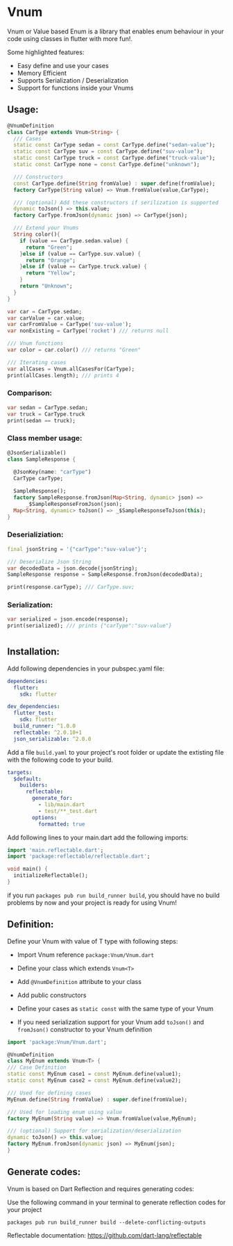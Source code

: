 # Vnum

Vnum or Value based Enum is a library that enables enum behaviour in your code using classes in flutter with more fun!.

Some highlighted features:

* Easy define and use your cases
* Memory Efficient
* Supports Serialization / Deserialization
* Support for functions inside your Vnums



## Usage:


```dart
@VnumDefinition
class CarType extends Vnum<String> {
  /// Cases
  static const CarType sedan = const CarType.define("sedan-value");
  static const CarType suv = const CarType.define("suv-value");
  static const CarType truck = const CarType.define("truck-value");
  static const CarType none = const CarType.define("unknown");

  /// Constructors
  const CarType.define(String fromValue) : super.define(fromValue);
  factory CarType(String value) => Vnum.fromValue(value,CarType);

  /// (optional) Add these constructors if serilization is supported
  dynamic toJson() => this.value;
  factory CarType.fromJson(dynamic json) => CarType(json);

  /// Extend your Vnums
  String color(){
    if (value == CarType.sedan.value) {
      return "Green";
    }else if (value == CarType.suv.value) {
      return "Orange";
    }else if (value == CarType.truck.value) {
      return "Yellow";
    }
    return "Unknown";
  }
}
```


```dart
var car = CarType.sedan;
var carValue = car.value;
var carFromValue = CarType('suv-value');
var nonExisting = CarType('rocket') /// returns null

/// Vnum functions
var color = car.color() /// returns "Green"

/// Iterating cases
var allCases = Vnum.allCasesFor(CarType);
print(allCases.length); /// prints 4
```

### Comparison:
```dart
var sedan = CarType.sedan;
var truck = CarType.truck
print(sedan == truck);
```
### Class member usage:
```dart
@JsonSerializable()
class SampleResponse {
  
  @JsonKey(name: "carType")
  CarType carType;

  SampleResponse();
  factory SampleResponse.fromJson(Map<String, dynamic> json) =>
      _$SampleResponseFromJson(json);
  Map<String, dynamic> toJson() => _$SampleResponseToJson(this);
}
```
### Deserializiation:
```dart
final jsonString = '{"carType":"suv-value"}';

/// Deserialize Json String
var decodedData = json.decode(jsonString);
SampleResponse response = SampleResponse.fromJson(decodedData);

print(response.carType); /// CarType.suv;
```

### Serialization:
```dart
var serialized = json.encode(response);
print(serialized); /// prints {"carType":"suv-value"}
```


#
## Installation:
Add following dependencies in your pubspec.yaml file:

```yaml
dependencies:
  flutter:
    sdk: flutter

dev_dependencies:
  flutter_test:
    sdk: flutter
  build_runner: ^1.0.0
  reflectable: ^2.0.10+1
  json_serializable: ^2.0.0
  ```

Add a file ```build.yaml``` to your project's root folder or update the extisting file with the following code to your build.

```yaml
targets:
  $default:
    builders:
      reflectable:
        generate_for:
          - lib/main.dart
          - test/**_test.dart
        options:
          formatted: true
```

Add following lines to your main.dart add the following imports:

```dart
import 'main.reflectable.dart';
import 'package:reflectable/reflectable.dart';

void main() {
  initializeReflectable();
}
```
if you run ```packages pub run build_runner build```, you should have no build problems by now and your project is ready for using Vnum!



## Definition:

Define your Vnum with value of T type with following steps:

* Import Vnum reference ```package:Vnum/Vnum.dart```

* Define your class which extends ```Vnum<T>```

* Add ```@VnumDefinition``` attribute to your class

* Add public constructors

* Define your cases as ```static const``` with the same type of your Vnum

* If you need serialization support for your Vnum add ```toJson()``` and ```fromJson()``` constructor to your Vnum definition

```dart
import 'package:Vnum/Vnum.dart';

@VnumDefinition
class MyEnum extends Vnum<T> {
/// Case Definition
static const MyEnum case1 = const MyEnum.define(value1);
static const MyEnum case2 = const MyEnum.define(value2);

/// Used for defining cases
MyEnum.define(String fromValue) : super.define(fromValue);

/// Used for loading enum using value
factory MyEnum(String value) => Vnum.fromValue(value,MyEnum);

/// (optional) Support for serialization/deserialization
dynamic toJson() => this.value;
factory MyEnum.fromJson(dynamic json) => MyEnum(json);
}
```

## Generate codes:

Vnum is based on Dart Reflection and requires generating codes:

Use the following command in your terminal to generate reflection codes for your project

```packages pub run build_runner build --delete-conflicting-outputs```

Reflectable documentation: https://github.com/dart-lang/reflectable

